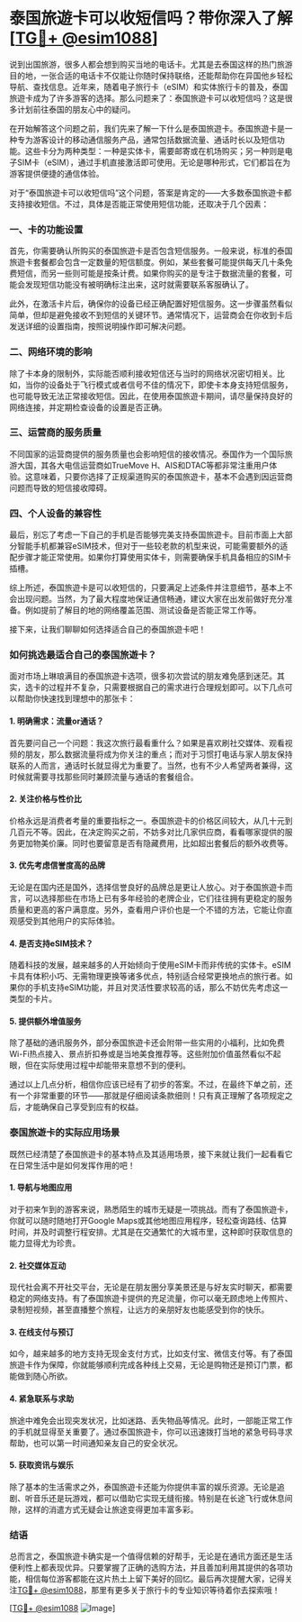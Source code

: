 # 泰国旅遊卡可以收短信吗？带你深入了解[[TG💪+ @esim1088](https://t.me/s/esim1088)]

说到出国旅游，很多人都会想到购买当地的电话卡。尤其是去泰国这样的热门旅游目的地，一张合适的电话卡不仅能让你随时保持联络，还能帮助你在异国他乡轻松导航、查找信息。近年来，随着电子旅行卡（eSIM）和实体旅行卡的普及，泰国旅遊卡成为了许多游客的选择。那么问题来了：泰国旅遊卡可以收短信吗？这是很多计划前往泰国的朋友心中的疑问。

在开始解答这个问题之前，我们先来了解一下什么是泰国旅遊卡。泰国旅遊卡是一种专为游客设计的移动通信服务产品，通常包括数据流量、通话时长以及短信功能。这些卡分为两种类型：一种是实体卡，需要邮寄或在机场购买；另一种则是电子SIM卡（eSIM），通过手机直接激活即可使用。无论是哪种形式，它们都旨在为游客提供便捷的通信体验。

对于“泰国旅遊卡可以收短信吗”这个问题，答案是肯定的——大多数泰国旅遊卡都支持接收短信。不过，具体是否能正常使用短信功能，还取决于几个因素：

### 一、卡的功能设置

首先，你需要确认所购买的泰国旅遊卡是否包含短信服务。一般来说，标准的泰国旅遊卡套餐都会包含一定数量的短信额度。例如，某些套餐可能提供每天几十条免费短信，而另一些则可能是按条计费。如果你购买的是专注于数据流量的套餐，可能会发现短信功能没有被明确标注出来，这时就需要联系客服确认了。

此外，在激活卡片后，确保你的设备已经正确配置好短信服务。这一步骤虽然看似简单，但却是避免接收不到短信的关键环节。通常情况下，运营商会在你收到卡后发送详细的设置指南，按照说明操作即可解决问题。

### 二、网络环境的影响

除了卡本身的限制外，实际能否顺利接收短信还与当时的网络状况密切相关。比如，当你的设备处于飞行模式或者信号不佳的情况下，即使卡本身支持短信服务，也可能导致无法正常接收短信。因此，在使用泰国旅遊卡期间，请尽量保持良好的网络连接，并定期检查设备的设置是否正确。

### 三、运营商的服务质量

不同国家的运营商提供的服务质量也会影响短信的接收情况。泰国作为一个国际旅游大国，其各大电信运营商如TrueMove H、AIS和DTAC等都非常注重用户体验。这意味着，只要你选择了正规渠道购买的泰国旅遊卡，基本不会遇到因运营商问题而导致的短信接收障碍。

### 四、个人设备的兼容性

最后，别忘了考虑一下自己的手机是否能够完美支持泰国旅遊卡。目前市面上大部分智能手机都兼容eSIM技术，但对于一些较老款的机型来说，可能需要额外的适配步骤才能正常使用。如果你打算使用实体卡，则需要确保手机具备相应的SIM卡插槽。

综上所述，泰国旅遊卡是可以收短信的，只要满足上述条件并注意细节，基本上不会出现问题。当然，为了最大程度地保证通信畅通，建议大家在出发前做好充分准备。例如提前了解目的地的网络覆盖范围、测试设备是否能正常工作等。

接下来，让我们聊聊如何选择适合自己的泰国旅遊卡吧！

### 如何挑选最适合自己的泰国旅遊卡？

面对市场上琳琅满目的泰国旅遊卡选项，很多初次尝试的朋友难免感到迷茫。其实，选卡的过程并不复杂，只需要根据自己的需求进行合理规划即可。以下几点可以帮助你快速找到理想中的那张卡：

#### 1. 明确需求：流量or通话？

首先要问自己一个问题：我这次旅行最看重什么？如果是喜欢刷社交媒体、观看视频的朋友，那么数据流量将成为你关注的重点；而对于习惯打电话与家人朋友保持联系的人而言，通话时长就显得尤为重要了。当然，也有不少人希望两者兼得，这时候就需要寻找那些同时兼顾流量与通话的套餐组合。

#### 2. 关注价格与性价比

价格永远是消费者考量的重要指标之一。泰国旅遊卡的价格区间较大，从几十元到几百元不等。因此，在决定购买之前，不妨多对比几家供应商，看看哪家提供的服务更加物美价廉。同时也要留意是否有隐藏费用，比如超出套餐后的额外收费等。

#### 3. 优先考虑信誉度高的品牌

无论是在国内还是国外，选择信誉良好的品牌总是更让人放心。对于泰国旅遊卡而言，可以选择那些在市场上已有多年经验的老牌企业，它们往往拥有更稳定的服务质量和更高的客户满意度。另外，查看用户评价也是一个不错的方法，它能让你直观感受到其他用户的实际体验。

#### 4. 是否支持eSIM技术？

随着科技的发展，越来越多的人开始倾向于使用eSIM卡而非传统的实体卡。eSIM卡具有体积小巧、无需物理更换等诸多优点，特别适合经常更换地点的旅行者。如果你的手机支持eSIM功能，并且对灵活性要求较高的话，那么不妨优先考虑这一类型的卡片。

#### 5. 提供额外增值服务

除了基础的通讯服务外，部分泰国旅遊卡还会附带一些实用的小福利，比如免费Wi-Fi热点接入、景点折扣券或是当地美食推荐等。这些附加价值虽然看似不起眼，但在实际使用过程中却能带来意想不到的便利。

通过以上几点分析，相信你应该已经有了初步的答案。不过，在最终下单之前，还有一个非常重要的环节——那就是仔细阅读条款细则！只有真正理解了各项规定之后，才能确保自己享受到应有的权益。

### 泰国旅遊卡的实际应用场景

既然已经清楚了泰国旅遊卡的基本特点及其适用场景，接下来就让我们一起看看它在日常生活中是如何发挥作用的吧！

#### 1. 导航与地图应用

对于初来乍到的游客来说，熟悉陌生的城市无疑是一项挑战。而有了泰国旅遊卡，你就可以随时随地打开Google Maps或其他地图应用程序，轻松查询路线、估算时间，并及时调整行程安排。尤其是在交通繁忙的大城市里，这种即时获取信息的能力显得尤为珍贵。

#### 2. 社交媒体互动

现代社会离不开社交平台，无论是在朋友圈分享美景还是与好友实时聊天，都需要稳定的网络支持。有了泰国旅遊卡提供的充足流量，你可以毫无顾虑地上传照片、录制短视频，甚至直播整个旅程，让远方的亲朋好友也能感受到你的快乐。

#### 3. 在线支付与预订

如今，越来越多的地方支持无现金支付方式，比如支付宝、微信支付等。有了泰国旅遊卡作为保障，你就能够顺利完成各种线上交易，无论是购物还是预订门票，都能做到随心所欲。

#### 4. 紧急联系与求助

旅途中难免会出现突发状况，比如迷路、丢失物品等情况。此时，一部能正常工作的手机就显得至关重要了。通过泰国旅遊卡，你可以迅速拨打当地的紧急号码寻求帮助，也可以第一时间通知亲友自己的安全状况。

#### 5. 获取资讯与娱乐

除了基本的生活需求之外，泰国旅遊卡还能为你提供丰富的娱乐资源。无论是追剧、听音乐还是玩游戏，都可以借助它实现无缝衔接。特别是在长途飞行或休息间隙，这样的消遣方式无疑会让旅途变得更加丰富多彩。

### 结语

总而言之，泰国旅遊卡确实是一个值得信赖的好帮手，无论是在通讯方面还是生活便利性上都表现优异。只要掌握了正确的选购方法，并且善加利用其提供的各项功能，相信每位游客都能在这片热土上留下美好的回忆。最后再次提醒大家，记得关注[TG💪+ @esim1088](https://t.me/s/esim1088)，那里有更多关于旅行卡的专业知识等待着你去探索哦！

[[TG💪+ @esim1088](https://t.me/s/esim1088) ![Image](https://i.postimg.cc/4NQfJmqS/Snipaste-2025-05-13-00-14-12.png)]